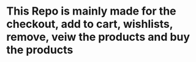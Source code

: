 # This Repo is mainly made for the checkout, add to cart, wishlists, remove, veiw the products and buy the products
